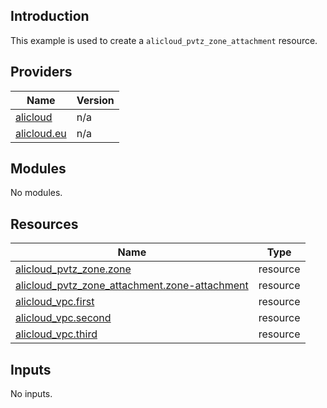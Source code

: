 ## Introduction

This example is used to create a `alicloud_pvtz_zone_attachment` resource.

<!-- BEGIN_TF_DOCS -->
## Providers

| Name | Version |
|------|---------|
| <a name="provider_alicloud"></a> [alicloud](#provider\_alicloud) | n/a |
| <a name="provider_alicloud.eu"></a> [alicloud.eu](#provider\_alicloud.eu) | n/a |

## Modules

No modules.

## Resources

| Name | Type |
|------|------|
| [alicloud_pvtz_zone.zone](https://registry.terraform.io/providers/aliyun/alicloud/latest/docs/resources/pvtz_zone) | resource |
| [alicloud_pvtz_zone_attachment.zone-attachment](https://registry.terraform.io/providers/aliyun/alicloud/latest/docs/resources/pvtz_zone_attachment) | resource |
| [alicloud_vpc.first](https://registry.terraform.io/providers/aliyun/alicloud/latest/docs/resources/vpc) | resource |
| [alicloud_vpc.second](https://registry.terraform.io/providers/aliyun/alicloud/latest/docs/resources/vpc) | resource |
| [alicloud_vpc.third](https://registry.terraform.io/providers/aliyun/alicloud/latest/docs/resources/vpc) | resource |

## Inputs

No inputs.
<!-- END_TF_DOCS -->    